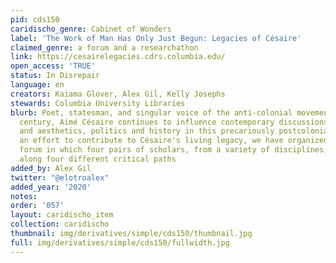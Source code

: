 ```yaml
---
pid: cds150
caridischo_genre: Cabinet of Wonders
label: 'The Work of Man Has Only Just Begun: Legacies of Césaire'
claimed_genre: a forum and a researchathon
link: https://cesairelegacies.cdrs.columbia.edu/
open_access: 'TRUE'
status: In Disrepair
language: en
creators: Kaiama Glover, Alex Gil, Kelly Josephs
stewards: Columbia University Libraries
blurb: Poet, statesman, and singular voice of the anti-colonial movements of the 20th
  century, Aimé Césaire continues to influence contemporary discussions of ethics
  and aesthetics, politics and history in this precariously postcolonial world. In
  an effort to contribute to Césaire's living legacy, we have organized an online
  forum in which four pairs of scholars, from a variety of disciplines, offer reflections
  along four different critical paths
added_by: Alex Gil
twitter: "@elotroalex"
added_year: '2020'
notes: 
order: '057'
layout: caridischo_item
collection: caridischo
thumbnail: img/derivatives/simple/cds150/thumbnail.jpg
full: img/derivatives/simple/cds150/fullwidth.jpg
---
```

